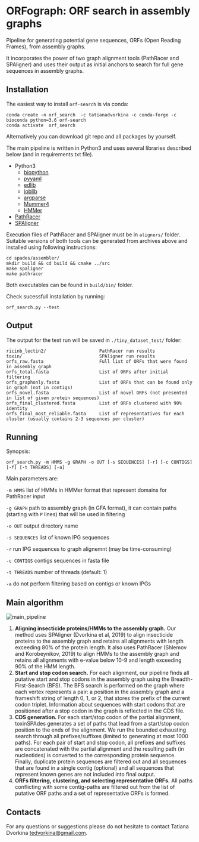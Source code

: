# ORFograph: ORF search in assembly graphs

Pipeline for generating potential gene sequences, ORFs (Open Reading Frames), from assembly graphs.

It incorporates the power of two graph alignment tools (PathRacer and SPAligner) and uses their output as initial anchors to search for full gene sequences in assembly graphs.

## Installation

The easiest way to install `orf-search` is via conda:
 
    conda create -n orf_search  -c tatianadvorkina -c conda-forge -c bioconda python=3.6 orf-search
    conda activate  orf_search

Alternatively you can download git repo and all packages by yourself.

The main pipeline is written in Python3 and uses several libraries described below (and in requirements.txt file).
- Python3
    - [biopython](https://biopython.org/wiki/Download)
    - [pyyaml](https://pyyaml.org/wiki/PyYAMLDocumentation)
    - [edlib](https://pypi.org/project/edlib/)
    - [joblib](https://joblib.readthedocs.io/en/latest/installing.html)
    - [argparse](https://pypi.org/project/argparse/)
    - [Mummer4](https://github.com/mummer4/mummer/releases)
    - [HMMer](http://hmmer.org)
- [PathRacer](https://github.com/ablab/spades/archive/v0.5-recomb.tar.gz)
- [SPAligner](https://github.com/ablab/spades/archive/spaligner-paper.tar.gz)


Execution files of PathRacer and SPAligner must be in `aligners/` folder. 
Suitable versions of both tools can be generated from archives above and installed using following instructions:

    cd spades/assembler/
    mkdir build && cd build && cmake ../src
    make spaligner
    make pathracer

Both executables can be found in `build/bin/` folder.

Check sucessfull installation by running:

    orf_search.py --test


## Output

The output for the test run will be saved in `./tiny_dataset_test/` folder:
    
    ricinb_lectin2/                    PathRacer run results
    toxin/                             SPAligner run results
    orfs_raw.fasta                     Full list of ORFs that were found in assembly graph
    orfs_total.fasta                   List of ORFs after initial filtering
    orfs_graphonly.fasta               List of ORFs that can be found only in graph (not in contigs)
    orfs_novel.fasta                   List of novel ORFs (not presented in list of given protein sequences)
    orfs_final_clustered.fasta         List of ORFs clustered with 90% identity
    orfs_final_most_reliable.fasta     List of representatives for each cluster (usually contains 2-3 sequences per cluster)


## Running

Synopsis: 

    orf_search.py -m HMMS -g GRAPH -o OUT [-s SEQUENCES] [-r] [-c CONTIGS] [-f] [-t THREADS] [-a]

Main parameters are:

`-m HMMS`
    list of HMMs in HMMer format that represent domains for PathRacer input

`-g GRAPH`
    path to assembly graph (in GFA format), it can contain paths (starting with `P` lines) that will be used in filtering

`-o OUT`
    output directory name

`-s SEQUENCES`
    list of known IPG sequences

`-r`
    run IPG sequences to graph alignemnt (may be time-consuming)

`-c CONTIGS`
    contigs sequences in fasta file

`-t THREADS`
    number of threads (default: 1)

`-a`
    do not perform filtering based on contigs or known IPGs


## Main algorithm

![main_pipeline](main_pipeline.jpg)

1. **Aligning insecticide proteins/HMMs to the assembly graph.** Our method uses SPAligner (Dvorkina et al, 2019) to align insecticide proteins to the assembly graph and retains all alignments with length exceeding 80% of the protein length. It also uses PathRacer (Shlemov and Korobeynikov, 2019) to align HMMs to the assembly graph and retains all alignments with e-value below 10-9 and length exceeding 90% of the HMM length. 
2. **Start and stop codon search.** For each alignment, our pipeline finds all putative start and stop codons in the assembly graph using the Breadth-First-Search (BFS).  The BFS search is performed on the graph where each vertex represents a pair: a position in the assembly graph and a frameshift string of length 0, 1, or 2, that stores the prefix of the current codon triplet. Information about sequences with start codons that are positioned after a stop codon in the graph is reflected in the CDS file.
3. **CDS generation.** For each start/stop codon of the partial alignment, toxinSPAdes generates a set of paths that lead from a start/stop codon position to the ends of the alignment. We run the bounded exhausting search through all prefixes/suffixes (limited to generating at most 1000 paths). For each pair of start and stop codon, all prefixes and suffixes are concatenated with the partial alignment and the resulting path (in nucleotides) is converted to the corresponding protein sequence. Finally, duplicate protein sequences are filtered out and all sequences that are found in a single contig (optional) and all sequences that represent known genes are not included into final output.
4. **ORFs filtering, clustering, and selecting representative ORFs.** All paths conflicting with some contig-paths are filtered out from the list of putative ORF paths and a set of representative ORFs is formed. 

## Contacts

For any questions or suggestions please do not hesitate to contact Tatiana Dvorkina <tedvorkina@gmail.com>.
